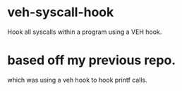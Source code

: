 # veh-syscall-hook
Hook all syscalls within a program using a VEH hook.
# based off my previous repo.
which was using a veh hook to hook printf calls.
